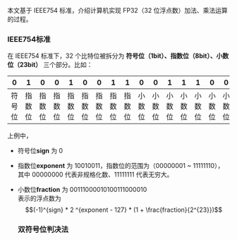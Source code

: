 本文基于 IEEE754 标准，介绍计算机实现 FP32（32 位浮点数）加法、乘法运算的过程。
### IEEE754标准
在 IEEE754 标准下，32 个比特位被拆分为 **符号位（1bit）、指数位（8bit）、小数位（23bit）** 三个部分。比如：  

|0|1|0|0|1|0|0|1|1|0|0|1|1|1|0|0|0|0|1|0|1|0|0|1|1|1|0|0|0|0|1|0|  
|-----|-----|-----|-----|-----|-----|-----|-----|-----|-----|-----|-----|-----|-----|-----|-----|-----|-----|-----|-----|-----|-----|-----|-----|-----|-----|-----|-----|-----|-----|-----|-----|
|符号位|指数位|指数位|指数位|指数位|指数位|指数位|指数位|指数位|小数位|小数位|小数位|小数位|小数位|小数位|小数位|小数位|小数位|小数位|小数位|小数位|小数位|小数位|小数位|小数位|小数位|小数位|小数位|小数位|小数位|小数位|小数位|  

上例中，
- 符号位**sign** 为 0
- 指数位**exponent** 为 10010011，指数位的范围为（00000001 ~ 11111110），其中 00000000 代表非规格化数、11111111 代表无穷大。
- 小数位**fraction** 为 00111000010100111000010  
  表示的浮点数为 $$(-1)^{sign} * 2 ^{exponent - 127} * (1 + \frac{fraction}{2^{23}})$$
  
  ### 双符号位判决法
  
